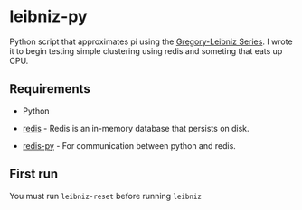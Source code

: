 # leibniz-py
Python script that approximates pi using the [Gregory-Leibniz Series](https://en.wikipedia.org/wiki/Leibniz_formula_for_%CF%80).
I wrote it to begin testing simple clustering using redis and someting that eats up CPU. 

## Requirements

* Python

* [redis](https://github.com/antirez/redis) - Redis is an in-memory database that persists on disk.

* [redis-py](https://github.com/andymccurdy/redis-py) - For communication between python and redis.

## First run

You must run `leibniz-reset` before running `leibniz`
